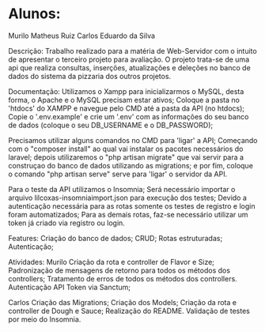 # Alunos:
Murilo Matheus Ruiz
Carlos Eduardo da Silva

Descrição:
Trabalho realizado para a matéria de Web-Servidor com o intuito de apresentar o terceiro projeto para avaliação. O projeto trata-se de uma api que realiza consultas, inserções, atualizações e deleções no banco de dados do sistema da pizzaria dos outros projetos.

Documentação:
Utilizamos o Xampp para inicializarmos o MySQL, desta forma, o Apache e o MySQL precisam estar ativos;
Coloque a pasta no 'htdocs' do XAMPP e navegue pelo CMD até a pasta da API (no htdocs);
Copie o '.env.example' e crie um '.env' com as informações do seu banco de dados (coloque o seu DB_USERNAME e o DB_PASSWORD);

Precisamos utilizar alguns comandos no CMD para 'ligar' a API;
Começando com o "composer install" ao qual vai instalar os pacotes necessários do laravel;
depois utilizaremos o "php artisan migrate" que vai servir para a construçao do banco de dados utilizando as migrations;
e por fim, coloque o comando "php artisan serve" serve para 'ligar' o servidor da API.

Para o teste da API utilizamos o Insomnia;
Será necessário importar o arquivo lilcoxas-insomniaimport.json para execução dos testes;
Devido a autenticação necessária para as rotas somente os testes de registro e login foram automatizados;
Para as demais rotas, faz-se necessário utilizar um token já criado via registro ou login.

Features:
Criação do banco de dados;
CRUD;
Rotas estruturadas;
Autenticação;

Atividades:
Murilo
Criação da rota e controller de Flavor e Size;
Padronização de mensagens de retorno para todos os métodos dos controllers;
Tratamento de erros de todos os métodos dos controllers.
Autenticação API Token via Sanctum;

Carlos
Criação das Migrations;
Criação dos Models;
Criação da rota e controller de Dough e Sauce;
Realização do README.
Validação de testes por meio do Insomnia.
